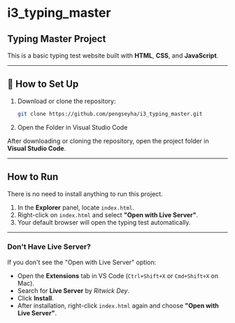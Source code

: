 # i3_typing_master

## Typing Master Project

This is a basic typing test website built with **HTML**, **CSS**, and **JavaScript**.

---

## 🚀 How to Set Up

1. Download or clone the repository:

   ```bash
   git clone https://github.com/pengseyha/i3_typing_master.git
2. Open the Folder in Visual Studio Code

After downloading or cloning the repository, open the project folder in **Visual Studio Code**.

---

## How to Run

There is no need to install anything to run this project.

1. In the **Explorer** panel, locate `index.html`.
2. Right-click on `index.html` and select **"Open with Live Server"**.
3. Your default browser will open the typing test automatically.

---

### Don't Have Live Server?

If you don't see the "Open with Live Server" option:

- Open the **Extensions** tab in VS Code (`Ctrl+Shift+X` or `Cmd+Shift+X` on Mac).
- Search for **Live Server** by *Ritwick Dey*.
- Click **Install**.
- After installation, right-click `index.html` again and choose **"Open with Live Server"**.
